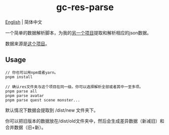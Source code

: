 <h1 align="center">gc-res-parse</h1>

[English](README.md) | 简体中文

一个简单的数据解析脚本，为我的[另一个项目](https://github.com/jianxingxuejian/grasscutter-tools)提取和解析相应的json数据。

数据来源是[这个项目](https://github.com/tamilpp25/Grasscutter_Resources)。

## Usage

```shell
// 你也可以用npm或者yarn。
pnpm install

// 确认res文件夹与这个项目在同一级。你可以选择解析全部或者其中一至多项。
pnpm parse all 
pnpm parse avatar
pnpm parse quest scene monster...
```

默认情况下数据会提取到 /dist/new 文件夹下。

你可以把旧版本的数据放在/dist/old文件夹中，然后会生成差异数据（新减旧）和合并数据（旧+新）。

